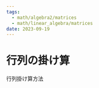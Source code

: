 ```yaml
---
tags:
  - math/algebra2/matrices
  - math/linear_algebra/matrices
date: 2023-09-19
---
```


# 行列の掛け算

行列掛け算方法